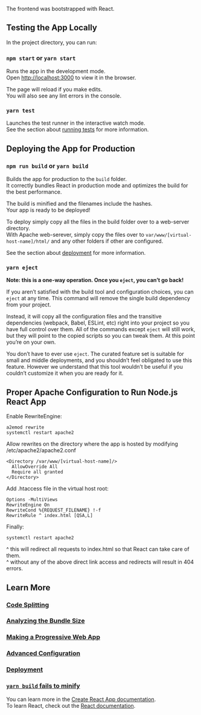 The frontend was bootstrapped with React.
  
## Testing the App Locally
In the project directory, you can run:

### `npm start` or `yarn start`

Runs the app in the development mode.\
Open [http://localhost:3000](http://localhost:3000) to view it in the browser.

The page will reload if you make edits.\
You will also see any lint errors in the console.

### `yarn test`

Launches the test runner in the interactive watch mode.\
See the section about [running tests](https://facebook.github.io/create-react-app/docs/running-tests) for more information.

## Deploying the App for Production

### `npm run build` or `yarn build`

Builds the app for production to the `build` folder.\
It correctly bundles React in production mode and optimizes the build for the best performance.

The build is minified and the filenames include the hashes.\
Your app is ready to be deployed!

To deploy simply copy all the files in the build folder over to a web-server directory. \
With Apache web-serever, simply copy the files over to `var/www/[virtual-host-name]/html/` and any other folders if other <VirtualHosts> are configured.

See the section about [deployment](https://facebook.github.io/create-react-app/docs/deployment) for more information.

### `yarn eject`

**Note: this is a one-way operation. Once you `eject`, you can’t go back!**

If you aren’t satisfied with the build tool and configuration choices, you can `eject` at any time. This command will remove the single build dependency from your project.

Instead, it will copy all the configuration files and the transitive dependencies (webpack, Babel, ESLint, etc) right into your project so you have full control over them. All of the commands except `eject` will still work, but they will point to the copied scripts so you can tweak them. At this point you’re on your own.

You don’t have to ever use `eject`. The curated feature set is suitable for small and middle deployments, and you shouldn’t feel obligated to use this feature. However we understand that this tool wouldn’t be useful if you couldn’t customize it when you are ready for it.
  
## Proper Apache Configuration to Run Node.js React App
Enable RewriteEngine:
```
a2emod rewrite
systemctl restart apache2
```
Allow rewrites on the directory where the app is hosted by modifying /etc/apache2/apache2.conf
```
<Directory /var/www/[virtual-host-name]/>
  AllowOverride All
  Require all granted
</Directory>
```
Add .htaccess file in the virtual host root:
```
Options -MultiViews
RewriteEngine On
RewriteCond %{REQUEST_FILENAME} !-f
RewriteRule ^ index.html [QSA,L]
```
Finally:
```
systemctl restart apache2
```

^ this will redirect all requests to index.html so that React can take care of them. \
^ without any of the above direct link access and redirects will result in 404 errors.


## Learn More

### [Code Splitting](https://facebook.github.io/create-react-app/docs/code-splitting)

### [Analyzing the Bundle Size](https://facebook.github.io/create-react-app/docs/analyzing-the-bundle-size)

### [Making a Progressive Web App](https://facebook.github.io/create-react-app/docs/making-a-progressive-web-app)

### [Advanced Configuration](https://facebook.github.io/create-react-app/docs/advanced-configuration)

### [Deployment](https://facebook.github.io/create-react-app/docs/deployment)

### [`yarn build` fails to minify](https://facebook.github.io/create-react-app/docs/troubleshooting#npm-run-build-fails-to-minify)

You can learn more in the [Create React App documentation](https://facebook.github.io/create-react-app/docs/getting-started). \
To learn React, check out the [React documentation](https://reactjs.org/).
